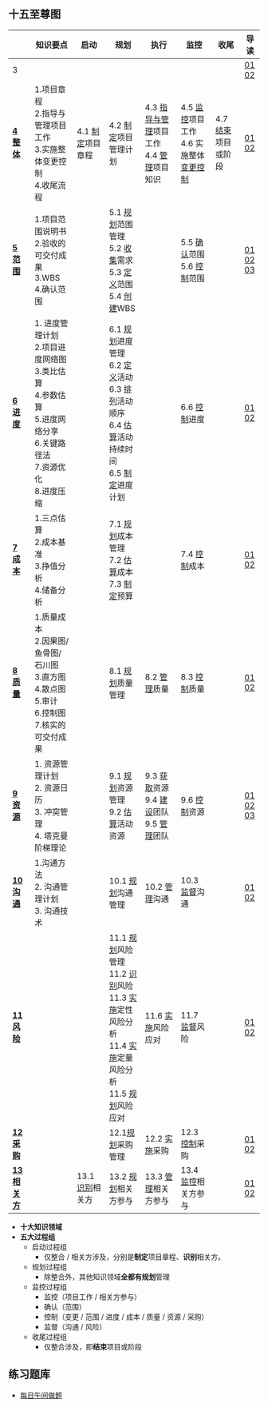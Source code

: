 ## 十五至尊图

|                                                       | 知识要点                                                     | 启动                 | 规划                                                         | 执行                                                         | 监控                                               | 收尾                   | 导读                                                         |
| ----------------------------------------------------- | ------------------------------------------------------------ | -------------------- | ------------------------------------------------------------ | ------------------------------------------------------------ | -------------------------------------------------- | ---------------------- | ------------------------------------------------------------ |
| 3                                                     |                                                              |                      |                                                              |                                                              |                                                    |                        | [01](http://auradaisy.mikecrm.com/MvZmldP)<br/>[02](http://auradaisy.mikecrm.com/anuSMbq) |
| **[4 整体](http://auradaisy.mikecrm.com/GOMiEzv)**    | 1.项目章程<br />2.指导与管理项目工作<br />3.实施整体变更控制<br />4.收尾流程 | 4.1 [制定]()项目章程 | 4.2 [制定]()项目管理计划                                     | 4.3 [指导与管理]()项目工作<br />4.4 [管理]()项目知识         | 4.5 [监控]()项目工作<br />4.6 实施整体[变更控制]() | 4.7 [结束]()项目或阶段 | [01](http://auradaisy.mikecrm.com/1ClKgc0)<br/>[02](http://auradaisy.mikecrm.com/flMPZEU) |
| **[5 范围](http://auradaisy.mikecrm.com/K2zjdtG)**    | 1.项目范围说明书<br />2.验收的可交付成果<br />3.WBS<br />4.确认范围 |                      | 5.1 [规划]()范围管理<br/>5.2 [收集]()需求<br/>5.3 [定义]()范围<br/>5.4 [创建]()WBS |                                                              | 5.5 [确认]()范围<br />5.6 [控制]()范围             |                        | [01](http://auradaisy.mikecrm.com/CYYDATQ)<br/>[02](http://auradaisy.mikecrm.com/bsUvCjY)<br/>[03](http://auradaisy.mikecrm.com/648jhup) |
| **[6 进度](http://auradaisy.mikecrm.com/wNNrV0t)**    | 1. 进度管理计划<br />2.项目进度网络图<br />3.类比估算<br />4.参数估算<br />5.进度网络分享<br />6.关键路径法<br />7.资源优化<br />8.进度压缩 |                      | 6.1 [规划]()进度管理<br/>6.2 [定义]()活动<br/>6.3 [排列]()活动顺序<br/>6.4 [估算]()活动持续时间<br/>6.5 [制定]()进度计划 |                                                              | 6.6 [控制]()进度                                   |                        | [01](http://auradaisy.mikecrm.com/cV3Fbg0)<br/>[02](http://auradaisy.mikecrm.com/ATaD7bi) |
| **[7 成本](http://auradaisy.mikecrm.com/8XPINPe)**    | 1.三点估算<br />2.成本基准<br />3.挣值分析<br />4.储备分析   |                      | 7.1 [规划]()成本管理<br/>7.2 [估算]()成本<br/>7.3 [制定]()预算 |                                                              | 7.4 [控制]()成本                                   |                        | [01](http://auradaisy.mikecrm.com/CkuPNgp)<br/>[02](http://auradaisy.mikecrm.com/qFf2L65) |
| **[8 质量](http://auradaisy.mikecrm.com/RQqmrcd)**    | 1.质量成本<br />2.因果图/鱼骨图/石川图<br />3.直方图<br />4.散点图<br />5.审计<br />6.控制图<br />7.核实的可交付成果 |                      | 8.1 [规划]()质量管理                                         | 8.2 [管理]()质量                                             | 8.3 [控制]()质量                                   |                        | [01](http://auradaisy.mikecrm.com/ojM6XBN)<br/>[02](http://auradaisy.mikecrm.com/2yi3S1E) |
| **[9 资源](http://auradaisy.mikecrm.com/koIqWEP)**    | 1. 资源管理计划<br />2. 资源日历<br />3. 冲突管理<br />4. 塔克曼阶梯理论 |                      | 9.1 [规划]()资源管理<br/>9.2 [估算]()活动资源                | 9.3 [获取]()资源<br />9.4 [建设]()团队<br />9.5 [管理]()团队 | 9.6 [控制]()资源                                   |                        | [01](http://auradaisy.mikecrm.com/ddGjQtF)<br/>[02](http://auradaisy.mikecrm.com/QNyxyZP)<br/>[03](http://auradaisy.mikecrm.com/HKnydhP) |
| **[10 沟通](http://auradaisy.mikecrm.com/HgT6DN2)**   | 1.沟通方法<br />2. 沟通管理计划<br />3. 沟通技术             |                      | 10.1 [规划]()沟通管理                                        | 10.2 [管理]()沟通                                            | 10.3 [监督]()沟通                                  |                        | [01](http://auradaisy.mikecrm.com/edD50NY)<br/>[02](http://auradaisy.mikecrm.com/eULKzd1) |
| **[11 风险](http://auradaisy.mikecrm.com/sDntADE)**   |                                                              |                      | 11.1 [规划]()风险管理<br/>11.2 [识别]()风险<br/>11.3 [实施]()定性风险分析<br/>11.4 [实施]()定量风险分析<br/>11.5 [规划]()风险应对 | 11.6 [实施]()风险应对                                        | 11.7 [监督]()风险                                  |                        | [01](http://auradaisy.mikecrm.com/qWhE1YQ)<br/>[02](http://auradaisy.mikecrm.com/kzSTvha) |
| **[12 采购](http://auradaisy.mikecrm.com/SJ2554u)**   |                                                              |                      | 12.1[规划]()采购管理                                         | 12.2 [实施]()采购                                            | 12.3 [控制]()采购                                  |                        | [01](hhttp://auradaisy.mikecrm.com/VSTG71I)<br/>[02](http://auradaisy.mikecrm.com/GCoXCeQ) |
| **[13 相关方](http://auradaisy.mikecrm.com/q0C6wgm)** |                                                              | 13.1 [识别]()相关方  | 13.2 [规划]()相关方参与                                      | 13.3 [管理]()相关方参与                                      | 13.4 [监控]()相关方参与                            |                        | [01](http://auradaisy.mikecrm.com/LImkKW3)<br/>[02](http://auradaisy.mikecrm.com/qo4CTBo) |

- **十大知识领域**
- **五大过程组**
  - 启动过程组
    - 仅整合 / 相关方涉及，分别是**制定**项目章程、**识别**相关方。
  - 规划过程组
    - 除整合外，其他知识领域**全都有规划**管理
  - 监控过程组
    - 监控（项目工作 / 相关方参与）
    - 确认（范围）
    - 控制（变更 / 范围 / 进度 / 成本 / 质量 / 资源 / 采购）
    - 监督（沟通 / 风险）
  - 收尾过程组
    - 仅整合涉及，即**结束**项目或阶段

## 练习题库
- [每日午间做题](https://www.kaoshibao.com/select/zxlx/?paperId=523163)